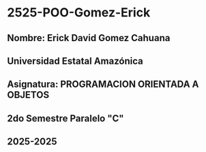 # 2525-POO-Gomez-Erick


## Nombre: Erick David Gomez Cahuana

## Universidad Estatal Amazónica

## Asignatura: PROGRAMACION ORIENTADA A OBJETOS

## 2do Semestre Paralelo "C"

## 2025-2025